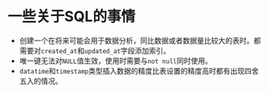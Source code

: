 

# 一些关于SQL的事情

* 创建一个在将来可能会用于数据分析，同比数据或者数据量比较大的表时。都需要对`created_at`和`updated_at`字段添加索引。
* 唯一键无法对`NULL`值生效，使用时需要与`not null`同时使用。
* `datatime`和`timestamp`类型插入数据的精度比表设置的精度高时都有出现四舍五入的情况。

